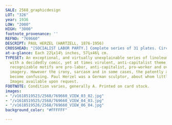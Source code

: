 ```yaml
---
SALE: 2568_graphicdesign
LOT: "326"
year: 1936
LOW: "2000"
HIGH: "3000"
footnote_provenance: ''
REFNO: "769660"
DESCRIPT: PAUL HERZEL (HARTZELL, 1876-1956)
CROSSHEAD: "[SOCIALIST LABOR PARTY.] Complete series of 31 plates. Circa 1936."
at-a-glance: Each 22¾x14½ inches, 57¾x46¾ cm.
TYPESET: An exceptional, and virtually unexplainable series of linoleum-cut prints
  with a decidedly comic, yet at times virulent, anti-capitalist theme. Amongst the
  recognizable motifs are pro-labor, anti-capitalist, pro-worker and overall socialist
  imagery. However the irony, sarcasm and in some cases, the patently absurd messages,
  become confusing. Paul Herzel was a German sculptor, about whom little is known.
  Images available upon request.
FOOTNOTE: Condition varies, generally A. Printed on card stock.
images:
- "/v1618519523/2568/769660_VIEW_03_02.jpg"
- "/v1618519525/2568/769660_VIEW_04_03.jpg"
- "/v1618519526/2568/769660_VIEW_06_04.jpg"
background_color: "#FFFFFF"

---
```

